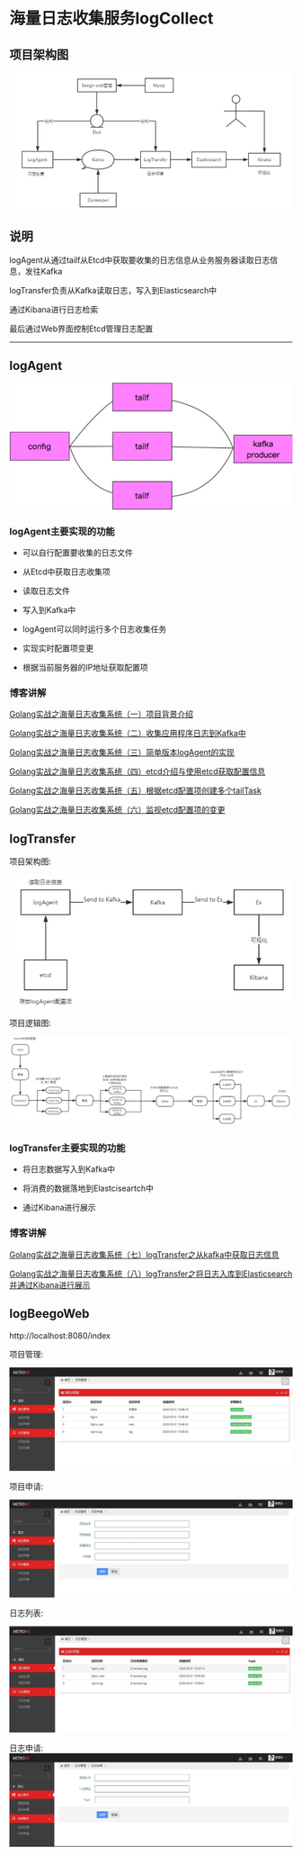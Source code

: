 # 海量日志收集服务logCollect 

## 项目架构图
![项目架构图](./Images/1.png)

## 说明
logAgent从通过tailf从Etcd中获取要收集的日志信息从业务服务器读取日志信息，发往Kafka

logTransfer负责从Kafka读取日志，写入到Elasticsearch中

通过Kibana进行日志检索

最后通过Web界面控制Etcd管理日志配置

-------

## logAgent
![logAgent架构](./Images/2.png)

### logAgent主要实现的功能
- 可以自行配置要收集的日志文件

- 从Etcd中获取日志收集项

- 读取日志文件

- 写入到Kafka中

- logAgent可以同时运行多个日志收集任务

- 实现实时配置项变更

- 根据当前服务器的IP地址获取配置项

### 博客讲解

[Golang实战之海量日志收集系统（一）项目背景介绍](https://plutoacharon.github.io/2020/03/29/Golang%E5%AE%9E%E6%88%98%E4%B9%8B%E6%B5%B7%E9%87%8F%E6%97%A5%E5%BF%97%E6%94%B6%E9%9B%86%E7%B3%BB%E7%BB%9F%EF%BC%88%E4%B8%80%EF%BC%89%E9%A1%B9%E7%9B%AE%E8%83%8C%E6%99%AF%E4%BB%8B%E7%BB%8D/)

[Golang实战之海量日志收集系统（二）收集应用程序日志到Kafka中](https://plutoacharon.github.io/2020/03/29/Golang%E5%AE%9E%E6%88%98%E4%B9%8B%E6%B5%B7%E9%87%8F%E6%97%A5%E5%BF%97%E6%94%B6%E9%9B%86%E7%B3%BB%E7%BB%9F%EF%BC%88%E4%BA%8C%EF%BC%89%E6%94%B6%E9%9B%86%E5%BA%94%E7%94%A8%E7%A8%8B%E5%BA%8F%E6%97%A5%E5%BF%97%E5%88%B0Kafka%E4%B8%AD/)

[Golang实战之海量日志收集系统（三）简单版本logAgent的实现](https://plutoacharon.github.io/2020/03/29/Golang%E5%AE%9E%E6%88%98%E4%B9%8B%E6%B5%B7%E9%87%8F%E6%97%A5%E5%BF%97%E6%94%B6%E9%9B%86%E7%B3%BB%E7%BB%9F%EF%BC%88%E4%B8%89%EF%BC%89%E7%AE%80%E5%8D%95%E7%89%88%E6%9C%AClogAgent%E7%9A%84%E5%AE%9E%E7%8E%B0/)

[Golang实战之海量日志收集系统（四）etcd介绍与使用etcd获取配置信息](https://plutoacharon.github.io/2020/03/29/Golang%E5%AE%9E%E6%88%98%E4%B9%8B%E6%B5%B7%E9%87%8F%E6%97%A5%E5%BF%97%E6%94%B6%E9%9B%86%E7%B3%BB%E7%BB%9F%EF%BC%88%E5%9B%9B%EF%BC%89etcd%E4%BB%8B%E7%BB%8D%E4%B8%8E%E4%BD%BF%E7%94%A8etcd%E8%8E%B7%E5%8F%96%E9%85%8D%E7%BD%AE%E4%BF%A1%E6%81%AF/)

[Golang实战之海量日志收集系统（五）根据etcd配置项创建多个tailTask](https://plutoacharon.github.io/2020/03/29/Golang%E5%AE%9E%E6%88%98%E4%B9%8B%E6%B5%B7%E9%87%8F%E6%97%A5%E5%BF%97%E6%94%B6%E9%9B%86%E7%B3%BB%E7%BB%9F%EF%BC%88%E4%BA%94%EF%BC%89%E6%A0%B9%E6%8D%AEetcd%E9%85%8D%E7%BD%AE%E9%A1%B9%E5%88%9B%E5%BB%BA%E5%A4%9A%E4%B8%AAtailTask/)

[Golang实战之海量日志收集系统（六）监视etcd配置项的变更](https://plutoacharon.github.io/2020/03/29/Golang%E5%AE%9E%E6%88%98%E4%B9%8B%E6%B5%B7%E9%87%8F%E6%97%A5%E5%BF%97%E6%94%B6%E9%9B%86%E7%B3%BB%E7%BB%9F%EF%BC%88%E5%85%AD%EF%BC%89%E7%9B%91%E8%A7%86etcd%E9%85%8D%E7%BD%AE%E9%A1%B9%E7%9A%84%E5%8F%98%E6%9B%B4/)

## logTransfer

项目架构图:

![logTransfer架构](./Images/3.png)

项目逻辑图: 

![logTransfer架构](./Images/4.png)

### logTransfer主要实现的功能

- 将日志数据写入到Kafka中

- 将消费的数据落地到Elastciseartch中

- 通过Kibana进行展示


### 博客讲解

[Golang实战之海量日志收集系统（七）logTransfer之从kafka中获取日志信息 ](https://plutoacharon.github.io/2020/03/29/Golang%E5%AE%9E%E6%88%98%E4%B9%8B%E6%B5%B7%E9%87%8F%E6%97%A5%E5%BF%97%E6%94%B6%E9%9B%86%E7%B3%BB%E7%BB%9F%EF%BC%88%E4%B8%83%EF%BC%89logTransfer%E4%B9%8B%E4%BB%8Ekafka%E4%B8%AD%E8%8E%B7%E5%8F%96%E6%97%A5%E5%BF%97%E4%BF%A1%E6%81%AF/)

[Golang实战之海量日志收集系统（八）logTransfer之将日志入库到Elasticsearch并通过Kibana进行展示 ](https://plutoacharon.github.io/2020/03/29/Golang%E5%AE%9E%E6%88%98%E4%B9%8B%E6%B5%B7%E9%87%8F%E6%97%A5%E5%BF%97%E6%94%B6%E9%9B%86%E7%B3%BB%E7%BB%9F%EF%BC%88%E5%85%AB%EF%BC%89logTransfer%E4%B9%8B%E5%B0%86%E6%97%A5%E5%BF%97%E5%85%A5%E5%BA%93%E5%88%B0Elasticsearch%E5%B9%B6%E9%80%9A%E8%BF%87Kibana%E8%BF%9B%E8%A1%8C%E5%B1%95%E7%A4%BA/)

## logBeegoWeb 

http://localhost:8080/index

项目管理:

![](./Images/5.png)

项目申请:

![](./Images/6.png)


日志列表:

![](./Images/7.png)


日志申请:
![](./Images/8.png)
























